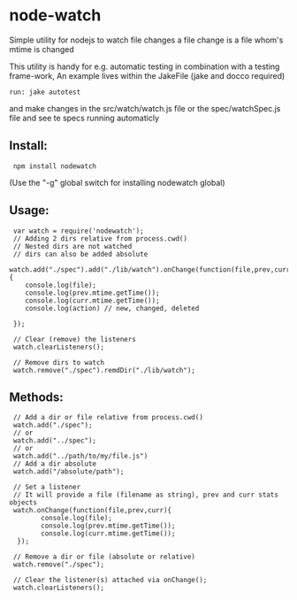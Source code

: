 # node-watch

Simple utility for nodejs to watch file changes
a file change is a file whom's mtime is changed

This utility is handy for e.g. automatic testing in combination with a testing frame-work,
An example lives within the JakeFile (jake and docco required)

    run: jake autotest

and make changes in the src/watch/watch.js file or the spec/watchSpec.js file and see te specs running automaticly

## Install:



     npm install nodewatch
     
(Use the "-g" global switch for installing nodewatch global)

## Usage:


     var watch = require('nodewatch');
     // Adding 2 dirs relative from process.cwd()
     // Nested dirs are not watched
     // dirs can also be added absolute
     watch.add("./spec").add("./lib/watch").onChange(function(file,prev,curr,action){
        console.log(file);
        console.log(prev.mtime.getTime());
        console.log(curr.mtime.getTime());
        console.log(action) // new, changed, deleted

     });
     
     // Clear (remove) the listeners
     watch.clearListeners();
     
     // Remove dirs to watch
     watch.remove("./spec").remdDir("./lib/watch");
 

## Methods:


     // Add a dir or file relative from process.cwd()
     watch.add("./spec");
     // or
     watch.add("../spec");
     // or
     watch.add("../path/to/my/file.js")
     // Add a dir absolute
     watch.add("/absolute/path");
     
     // Set a listener
     // It will provide a file (filename as string), prev and curr stats objects
     watch.onChange(function(file,prev,curr){
            console.log(file);
            console.log(prev.mtime.getTime());
            console.log(curr.mtime.getTime());
      });
     
     // Remove a dir or file (absolute or relative)
     watch.remove("./spec");
     
     // Clear the listener(s) attached via onChange();
     watch.clearListeners();




